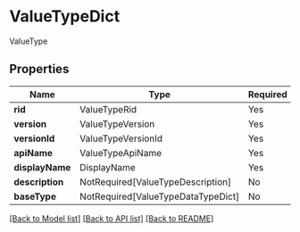 # ValueTypeDict

ValueType

## Properties
| Name | Type | Required | Description |
| ------------ | ------------- | ------------- | ------------- |
**rid** | ValueTypeRid | Yes |  |
**version** | ValueTypeVersion | Yes |  |
**versionId** | ValueTypeVersionId | Yes |  |
**apiName** | ValueTypeApiName | Yes |  |
**displayName** | DisplayName | Yes |  |
**description** | NotRequired[ValueTypeDescription] | No |  |
**baseType** | NotRequired[ValueTypeDataTypeDict] | No |  |


[[Back to Model list]](../../../../README.md#models-v2-link) [[Back to API list]](../../../../README.md#apis-v2-link) [[Back to README]](../../../../README.md)

